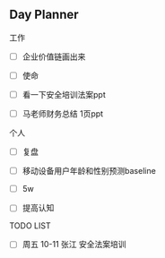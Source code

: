 ## Day Planner
工作
- [ ] 企业价值链画出来
- [ ] 使命
- [ ] 看一下安全培训法案ppt
- [ ] 马老师财务总结 1页ppt


个人
- [ ]  复盘
- [ ]  移动设备用户年龄和性别预测baseline
- [ ]  5w
- [ ]  提高认知


TODO LIST
- [ ]  周五 10-11 张江 安全法案培训



